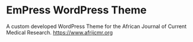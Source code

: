 # EmPress WordPress Theme

A custom developed WordPress Theme for the African Journal of Current Medical Research. https://www.afrijcmr.org
